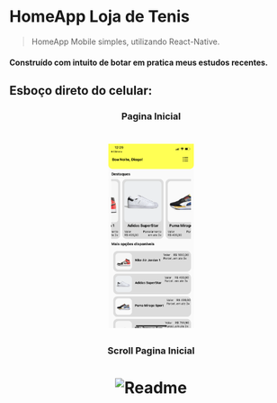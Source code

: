 # HomeApp Loja de Tenis

> HomeApp Mobile simples, utilizando React-Native.
<h4>Construído com intuito de botar em pratica meus estudos recentes.</h4>

<h2>Esboço direto do celular: </h2>

<h3 align="center">Pagina Inicial</h3>
<h1 align="center">
   <img alt="Readme" title="Readme" src="./img/home.png" width="30%"/>
</h1>

<h3 align="center">Scroll Pagina Inicial</h3>
<h1 align="center">
   <img alt="Readme" title="Readme" src="./img/homeScroll.gif" width="30%"/>
</h1>